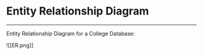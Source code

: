 
# Entity Relationship Diagram
---

Entity Relationship Diagram for a College Database:

![[ER.png]]

<br>
